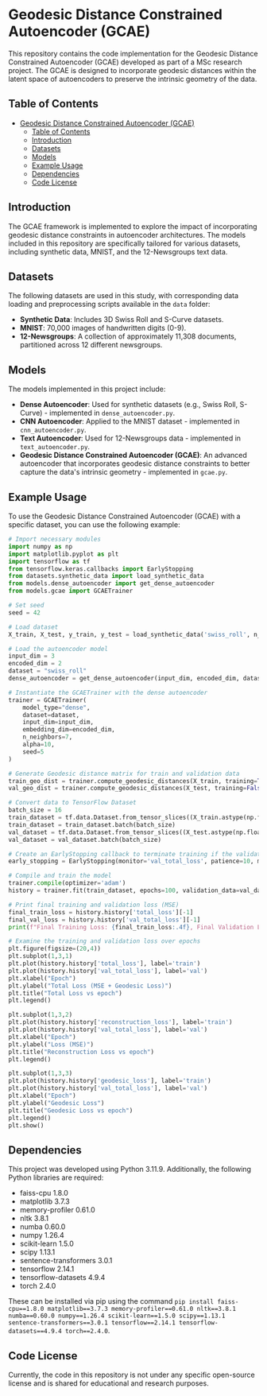# Geodesic Distance Constrained Autoencoder (GCAE)

This repository contains the code implementation for the Geodesic Distance Constrained Autoencoder (GCAE) developed as part of a MSc research project. The GCAE is designed to incorporate geodesic distances within the latent space of autoencoders to preserve the intrinsic geometry of the data.

## Table of Contents
- [Geodesic Distance Constrained Autoencoder (GCAE)](#geodesic-distance-constrained-autoencoder-gcae)
  - [Table of Contents](#table-of-contents)
  - [Introduction](#introduction)
  - [Datasets](#datasets)
  - [Models](#models)
  - [Example Usage](#example-usage)
  - [Dependencies](#dependencies)
  - [Code License](#code-license)

## Introduction

The GCAE framework is implemented to explore the impact of incorporating geodesic distance constraints in autoencoder architectures. The models included in this repository are specifically tailored for various datasets, including synthetic data, MNIST, and the 12-Newsgroups text data.

## Datasets

The following datasets are used in this study, with corresponding data loading and preprocessing scripts available in the `data` folder:

- **Synthetic Data**: Includes 3D Swiss Roll and S-Curve datasets.
- **MNIST**: 70,000 images of handwritten digits (0-9).
- **12-Newsgroups**: A collection of approximately 11,308 documents, partitioned across 12 different newsgroups.

## Models

The models implemented in this project include:

- **Dense Autoencoder**: Used for synthetic datasets (e.g., Swiss Roll, S-Curve) - implemented in `dense_autoencoder.py`.
- **CNN Autoencoder**: Applied to the MNIST dataset - implemented in `cnn_autoencoder.py`.
- **Text Autoencoder**: Used for 12-Newsgroups data - implemented in `text_autoencoder.py`.
- **Geodesic Distance Constrained Autoencoder (GCAE)**: An advanced autoencoder that incorporates geodesic distance constraints to better capture the data's intrinsic geometry - implemented in `gcae.py`.

## Example Usage

To use the Geodesic Distance Constrained Autoencoder (GCAE) with a specific dataset, you can use the following example:

```python
# Import necessary modules
import numpy as np
import matplotlib.pyplot as plt
import tensorflow as tf
from tensorflow.keras.callbacks import EarlyStopping
from datasets.synthetic_data import load_synthetic_data
from models.dense_autoencoder import get_dense_autoencoder
from models.gcae import GCAETrainer

# Set seed
seed = 42

# Load dataset
X_train, X_test, y_train, y_test = load_synthetic_data('swiss_roll', n_samples=4000, noise=0.1, test_size=0.2, seed=seed)

# Load the autoencoder model
input_dim = 3
encoded_dim = 2 
dataset = "swiss_roll"
dense_autoencoder = get_dense_autoencoder(input_dim, encoded_dim, dataset)

# Instantiate the GCAETrainer with the dense autoencoder
trainer = GCAETrainer(
    model_type="dense",
    dataset=dataset,
    input_dim=input_dim,
    embedding_dim=encoded_dim,
    n_neighbors=7,
    alpha=10,
    seed=5
)

# Generate Geodesic distance matrix for train and validation data
train_geo_dist = trainer.compute_geodesic_distances(X_train, training=True)
val_geo_dist = trainer.compute_geodesic_distances(X_test, training=False)

# Convert data to TensorFlow Dataset
batch_size = 16
train_dataset = tf.data.Dataset.from_tensor_slices((X_train.astype(np.float32), np.arange(len(X_train))))
train_dataset = train_dataset.batch(batch_size)
val_dataset = tf.data.Dataset.from_tensor_slices((X_test.astype(np.float32), np.arange(len(X_test))))
val_dataset = val_dataset.batch(batch_size)

# Create an EarlyStopping callback to terminate training if the validation total loss doesn't immprove after 10 epochs
early_stopping = EarlyStopping(monitor='val_total_loss', patience=10, mode='min', restore_best_weights=True)

# Compile and train the model
trainer.compile(optimizer='adam')
history = trainer.fit(train_dataset, epochs=100, validation_data=val_dataset, callbacks=early_stopping)

# Print final training and validation loss (MSE)
final_train_loss = history.history['total_loss'][-1]
final_val_loss = history.history['val_total_loss'][-1]
print(f"Final Training Loss: {final_train_loss:.4f}, Final Validation Loss: {final_val_loss:.4f}")

# Examine the training and validation loss over epochs
plt.figure(figsize=(20,4))
plt.subplot(1,3,1)
plt.plot(history.history['total_loss'], label='train')
plt.plot(history.history['val_total_loss'], label='val')
plt.xlabel("Epoch")
plt.ylabel("Total Loss (MSE + Geodesic Loss)")
plt.title("Total Loss vs epoch")
plt.legend()

plt.subplot(1,3,2)
plt.plot(history.history['reconstruction_loss'], label='train')
plt.plot(history.history['val_total_loss'], label='val')
plt.xlabel("Epoch")
plt.ylabel("Loss (MSE)")
plt.title("Reconstruction Loss vs epoch")
plt.legend()

plt.subplot(1,3,3)
plt.plot(history.history['geodesic_loss'], label='train')
plt.plot(history.history['val_total_loss'], label='val')
plt.xlabel("Epoch")
plt.ylabel("Geodesic Loss")
plt.title("Geodesic Loss vs epoch")
plt.legend()
plt.show()
```

## Dependencies
This project was developed using Python 3.11.9. Additionally, the following Python libraries are required:
- faiss-cpu	1.8.0
- matplotlib 3.7.3
- memory-profiler 0.61.0
- nltk	3.8.1
- numba	0.60.0
- numpy	1.26.4
- scikit-learn	1.5.0
- scipy	1.13.1
- sentence-transformers	3.0.1
- tensorflow 2.14.1
- tensorflow-datasets 4.9.4
- torch	2.4.0

These can be installed via pip using the command `pip install faiss-cpu==1.8.0 matplotlib==3.7.3 memory-profiler==0.61.0 nltk==3.8.1 numba==0.60.0 numpy==1.26.4 scikit-learn==1.5.0 scipy==1.13.1 sentence-transformers==3.0.1 tensorflow==2.14.1 tensorflow-datasets==4.9.4 torch==2.4.0`.

## Code License

Currently, the code in this repository is not under any specific open-source license and is shared for educational and research purposes.
